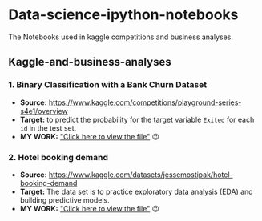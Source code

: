 # Data-science-ipython-notebooks
The Notebooks used in kaggle competitions and business analyses.

## Kaggle-and-business-analyses
### 1. Binary Classification with a Bank Churn Dataset
* __Source:__ https://www.kaggle.com/competitions/playground-series-s4e1/overview
* __Target:__ to predict the probability for the target variable `Exited` for each `id` in the test set.
* __MY WORK:__ ["Click here to view the file"](https://github.com/Leo-WongCN/data-science-ipython-notebooks/blob/main/Kaggle%20Competition.ipynb) :wink:
  
### 2. Hotel booking demand
* __Source:__ https://www.kaggle.com/datasets/jessemostipak/hotel-booking-demand
* __Target:__ The data set is to practice exploratory data analysis (EDA) and building predictive models.
* __MY WORK:__ ["Click here to view the file"](https://github.com/Leo-WongCN/data-science-ipython-notebooks/blob/main/Hotel%20booking%20demand.ipynb) :wink:
